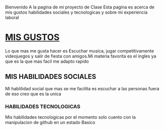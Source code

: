 Bienvenido A la pagina de mi proyecto de Clase 
Esta pagina es acerca de mis gustos  habilidades sociales y tecnologicas y sobre mi experiencia laboral

# [MIS GUSTOS](./misgustos.md)

Lo que mas me gusta hacer es Escuchar musica, jugar competitivamente videojuegos y salir de fiesta con amigos.Mi materia favorita es el ingles ya que es la que mas facil me adapto rapido

## MIS HABILIDADES SOCIALES
Mi hablilidad social que mas se me facilita es escuchar a las personas fuera de eso creo que es la unica

### HABILIDADES TECNOLOGICAS
Mis habilidades tecnologicas por el momento solo cuento con la manipulacion de github en un estado Basico
